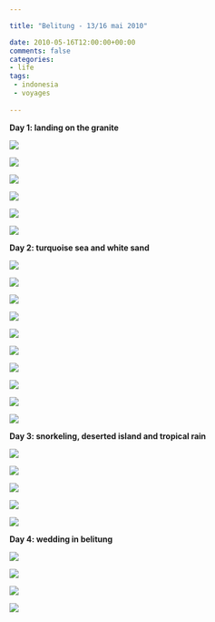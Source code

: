 ```yaml
---

title: "Belitung - 13/16 mai 2010"

date: 2010-05-16T12:00:00+00:00
comments: false
categories: 
- life
tags:
 - indonesia
 - voyages
 
---
```


**Day 1: landing on the granite**

![](media/20100513-017.jpg)

![](media/20100513-027.jpg)

![](media/20100515-191.jpg)

![](media/20100515-199.jpg)

![](media/20100515-205.jpg)

![](media/20100516-215.jpg)

**Day 2: turquoise sea and white sand**

![](media/20100514-033.jpg)

![](media/20100514-047.jpg)

![](media/20100514-057.jpg)

![](media/20100514-060.jpg)

![](media/20100514-062.jpg)

![](media/20100514-089.jpg)

![](media/20100514-100.jpg)

![](media/20100514-107.jpg)

![](media/20100514-119.jpg)

![](media/20100514-127.jpg)

**Day 3: snorkeling, deserted island and tropical rain**

![](media/20100515-137.jpg)

![](media/20100515-150.jpg)

![](media/20100515-156.jpg)

![](media/20100515-161.jpg)

![](media/20100515-173.jpg)

**Day 4: wedding in belitung**

![](media/20100516-223.jpg)

![](media/20100516-226.jpg)

![](media/20100516-229.jpg)

![](media/20100516-238.jpg)